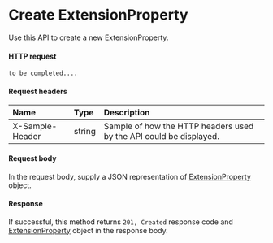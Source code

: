 # Create ExtensionProperty

Use this API to create a new ExtensionProperty.
#### HTTP request
```http
to be completed....
```
#### Request headers
| Name       | Type | Description|
|:---------------|:--------|:----------|
| X-Sample-Header  | string  | Sample of how the HTTP headers used by the API could be displayed.|

#### Request body
In the request body, supply a JSON representation of [ExtensionProperty]('../api/extensionproperty.md') object.


#### Response
If successful, this method returns `201, Created` response code and [ExtensionProperty](../resources/extensionproperty.md) object in the response body.
